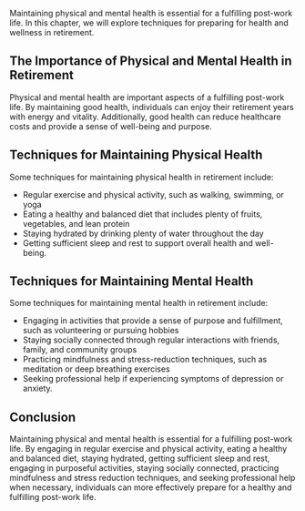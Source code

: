 
Maintaining physical and mental health is essential for a fulfilling post-work life. In this chapter, we will explore techniques for preparing for health and wellness in retirement.

The Importance of Physical and Mental Health in Retirement
----------------------------------------------------------

Physical and mental health are important aspects of a fulfilling post-work life. By maintaining good health, individuals can enjoy their retirement years with energy and vitality. Additionally, good health can reduce healthcare costs and provide a sense of well-being and purpose.

Techniques for Maintaining Physical Health
------------------------------------------

Some techniques for maintaining physical health in retirement include:

* Regular exercise and physical activity, such as walking, swimming, or yoga
* Eating a healthy and balanced diet that includes plenty of fruits, vegetables, and lean protein
* Staying hydrated by drinking plenty of water throughout the day
* Getting sufficient sleep and rest to support overall health and well-being.

Techniques for Maintaining Mental Health
----------------------------------------

Some techniques for maintaining mental health in retirement include:

* Engaging in activities that provide a sense of purpose and fulfillment, such as volunteering or pursuing hobbies
* Staying socially connected through regular interactions with friends, family, and community groups
* Practicing mindfulness and stress-reduction techniques, such as meditation or deep breathing exercises
* Seeking professional help if experiencing symptoms of depression or anxiety.

Conclusion
----------

Maintaining physical and mental health is essential for a fulfilling post-work life. By engaging in regular exercise and physical activity, eating a healthy and balanced diet, staying hydrated, getting sufficient sleep and rest, engaging in purposeful activities, staying socially connected, practicing mindfulness and stress reduction techniques, and seeking professional help when necessary, individuals can more effectively prepare for a healthy and fulfilling post-work life.
